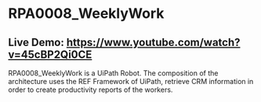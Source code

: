 # RPA0008_WeeklyWork
## Live Demo: https://www.youtube.com/watch?v=45cBP2Qi0CE
RPA0008_WeeklyWork is a UiPath Robot. The composition of the architecture uses the REF Framework of UiPath, retrieve CRM information in order to create productivity reports of the workers. 

